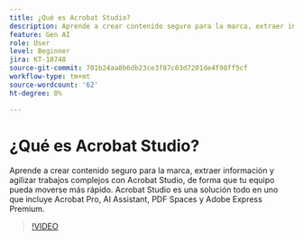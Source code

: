 ```yaml
---
title: ¿Qué es Acrobat Studio?
description: Aprende a crear contenido seguro para la marca, extraer información y optimizar el trabajo complejo con Acrobat Studio
feature: Gen AI
role: User
level: Beginner
jira: KT-18748
source-git-commit: 701b24aa8b6db23ce3f87c03d7201de4f98ff5cf
workflow-type: tm+mt
source-wordcount: '62'
ht-degree: 0%

---
```


# ¿Qué es Acrobat Studio?

Aprende a crear contenido seguro para la marca, extraer información y agilizar trabajos complejos con Acrobat Studio, de forma que tu equipo pueda moverse más rápido. Acrobat Studio es una solución todo en uno que incluye Acrobat Pro, AI Assistant, PDF Spaces y Adobe Express Premium.

>[!VIDEO](https://video.tv.adobe.com/v/3475053?quality=12&learn=on&hidetitle=true)
